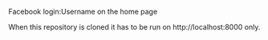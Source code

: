 Facebook login:Username on the home page 

When this repository is cloned it has to be run on 
http://localhost:8000 only. 



